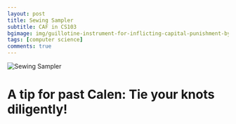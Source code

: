 ```yaml
---
layout: post
title: Sewing Sampler
subtitle: CAF in CS103
bgimage: img/guillotine-instrument-for-inflicting-capital-punishment-by-decapitation-1096626924-c712b602aff44aff995c41fbbc0aff33.jpg
tags: [computer science]
comments: true
---
```

![Sewing Sampler](IMG_3711.JPG)

# A tip for past Calen: Tie your knots diligently!
